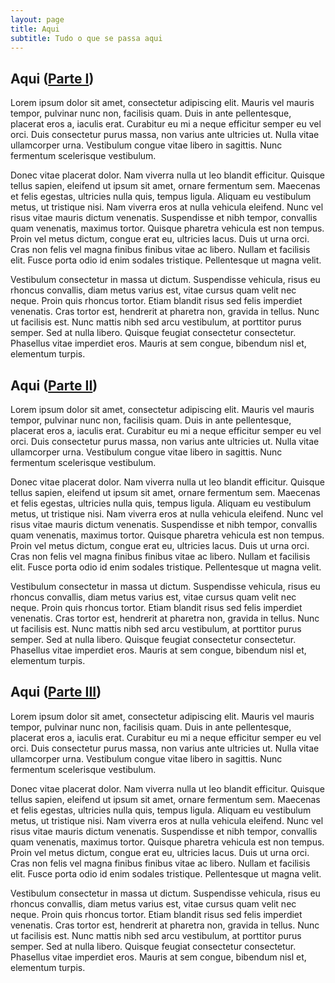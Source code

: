 ```yaml
---
layout: page
title: Aqui
subtitle: Tudo o que se passa aqui
---
```


## Aqui ([Parte I](#parte1))


Lorem ipsum dolor sit amet, consectetur adipiscing elit. Mauris vel mauris tempor, pulvinar nunc non, facilisis quam. Duis in ante pellentesque, placerat eros a, iaculis erat. Curabitur eu mi a neque efficitur semper eu vel orci. Duis consectetur purus massa, non varius ante ultricies ut. Nulla vitae ullamcorper urna. Vestibulum congue vitae libero in sagittis. Nunc fermentum scelerisque vestibulum.

Donec vitae placerat dolor. Nam viverra nulla ut leo blandit efficitur. Quisque tellus sapien, eleifend ut ipsum sit amet, ornare fermentum sem. Maecenas et felis egestas, ultricies nulla quis, tempus ligula. Aliquam eu vestibulum metus, ut tristique nisi. Nam viverra eros at nulla vehicula eleifend. Nunc vel risus vitae mauris dictum venenatis. Suspendisse et nibh tempor, convallis quam venenatis, maximus tortor. Quisque pharetra vehicula est non tempus. Proin vel metus dictum, congue erat eu, ultricies lacus. Duis ut urna orci. Cras non felis vel magna finibus finibus vitae ac libero. Nullam et facilisis elit. Fusce porta odio id enim sodales tristique. Pellentesque ut magna velit.

Vestibulum consectetur in massa ut dictum. Suspendisse vehicula, risus eu rhoncus convallis, diam metus varius est, vitae cursus quam velit nec neque. Proin quis rhoncus tortor. Etiam blandit risus sed felis imperdiet venenatis. Cras tortor est, hendrerit at pharetra non, gravida in tellus. Nunc ut facilisis est. Nunc mattis nibh sed arcu vestibulum, at porttitor purus semper. Sed at nulla libero. Quisque feugiat consectetur consectetur. Phasellus vitae imperdiet eros. Mauris at sem congue, bibendum nisl et, elementum turpis. 

## Aqui ([Parte II](#parte2))

Lorem ipsum dolor sit amet, consectetur adipiscing elit. Mauris vel mauris tempor, pulvinar nunc non, facilisis quam. Duis in ante pellentesque, placerat eros a, iaculis erat. Curabitur eu mi a neque efficitur semper eu vel orci. Duis consectetur purus massa, non varius ante ultricies ut. Nulla vitae ullamcorper urna. Vestibulum congue vitae libero in sagittis. Nunc fermentum scelerisque vestibulum.

Donec vitae placerat dolor. Nam viverra nulla ut leo blandit efficitur. Quisque tellus sapien, eleifend ut ipsum sit amet, ornare fermentum sem. Maecenas et felis egestas, ultricies nulla quis, tempus ligula. Aliquam eu vestibulum metus, ut tristique nisi. Nam viverra eros at nulla vehicula eleifend. Nunc vel risus vitae mauris dictum venenatis. Suspendisse et nibh tempor, convallis quam venenatis, maximus tortor. Quisque pharetra vehicula est non tempus. Proin vel metus dictum, congue erat eu, ultricies lacus. Duis ut urna orci. Cras non felis vel magna finibus finibus vitae ac libero. Nullam et facilisis elit. Fusce porta odio id enim sodales tristique. Pellentesque ut magna velit.

Vestibulum consectetur in massa ut dictum. Suspendisse vehicula, risus eu rhoncus convallis, diam metus varius est, vitae cursus quam velit nec neque. Proin quis rhoncus tortor. Etiam blandit risus sed felis imperdiet venenatis. Cras tortor est, hendrerit at pharetra non, gravida in tellus. Nunc ut facilisis est. Nunc mattis nibh sed arcu vestibulum, at porttitor purus semper. Sed at nulla libero. Quisque feugiat consectetur consectetur. Phasellus vitae imperdiet eros. Mauris at sem congue, bibendum nisl et, elementum turpis. 


## Aqui ([Parte III](#parte3))


Lorem ipsum dolor sit amet, consectetur adipiscing elit. Mauris vel mauris tempor, pulvinar nunc non, facilisis quam. Duis in ante pellentesque, placerat eros a, iaculis erat. Curabitur eu mi a neque efficitur semper eu vel orci. Duis consectetur purus massa, non varius ante ultricies ut. Nulla vitae ullamcorper urna. Vestibulum congue vitae libero in sagittis. Nunc fermentum scelerisque vestibulum.

Donec vitae placerat dolor. Nam viverra nulla ut leo blandit efficitur. Quisque tellus sapien, eleifend ut ipsum sit amet, ornare fermentum sem. Maecenas et felis egestas, ultricies nulla quis, tempus ligula. Aliquam eu vestibulum metus, ut tristique nisi. Nam viverra eros at nulla vehicula eleifend. Nunc vel risus vitae mauris dictum venenatis. Suspendisse et nibh tempor, convallis quam venenatis, maximus tortor. Quisque pharetra vehicula est non tempus. Proin vel metus dictum, congue erat eu, ultricies lacus. Duis ut urna orci. Cras non felis vel magna finibus finibus vitae ac libero. Nullam et facilisis elit. Fusce porta odio id enim sodales tristique. Pellentesque ut magna velit.

Vestibulum consectetur in massa ut dictum. Suspendisse vehicula, risus eu rhoncus convallis, diam metus varius est, vitae cursus quam velit nec neque. Proin quis rhoncus tortor. Etiam blandit risus sed felis imperdiet venenatis. Cras tortor est, hendrerit at pharetra non, gravida in tellus. Nunc ut facilisis est. Nunc mattis nibh sed arcu vestibulum, at porttitor purus semper. Sed at nulla libero. Quisque feugiat consectetur consectetur. Phasellus vitae imperdiet eros. Mauris at sem congue, bibendum nisl et, elementum turpis. 

